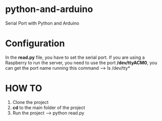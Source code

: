 # python-and-arduino
Serial Port with Python and Arduino

# Configuration
In the **read.py** file, you have to set the serial port. If you are using a Raspberry to run the server, you need to use the port **/dev/ttyACM0**, you can get the port name running this command --> ls /dev/tty*


# HOW TO
1. Clone the project
2. **cd** to the main folder of the project
3. Run the project --> python read.py

